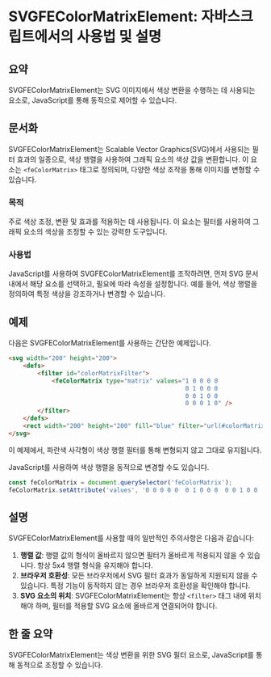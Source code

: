 <!--
Meta Description: # SVGFEColorMatrixElement: 자바스크립트에서의 사용법 및 설명 ## 요약 SVGFEColorMatrixElement는 SVG 이미지에서 색상 변환을 수행하는 데 사용되는 요소로, JavaScript를 통해 동적으로 제어할 수 있습니다. ## 문서화 ...
Meta Keywords: svg, 있습니다, fecolormatrix, svgfecolormatrixelement는, javascript를
-->

# SVGFEColorMatrixElement: 자바스크립트에서의 사용법 및 설명

## 요약
SVGFEColorMatrixElement는 SVG 이미지에서 색상 변환을 수행하는 데 사용되는 요소로, JavaScript를 통해 동적으로 제어할 수 있습니다.

## 문서화
SVGFEColorMatrixElement는 Scalable Vector Graphics(SVG)에서 사용되는 필터 효과의 일종으로, 색상 행렬을 사용하여 그래픽 요소의 색상 값을 변환합니다. 이 요소는 `<feColorMatrix>` 태그로 정의되며, 다양한 색상 조작을 통해 이미지를 변형할 수 있습니다.

### 목적
주로 색상 조정, 변환 및 효과를 적용하는 데 사용됩니다. 이 요소는 필터를 사용하여 그래픽 요소의 색상을 조정할 수 있는 강력한 도구입니다.

### 사용법
JavaScript를 사용하여 SVGFEColorMatrixElement를 조작하려면, 먼저 SVG 문서 내에서 해당 요소를 선택하고, 필요에 따라 속성을 설정합니다. 예를 들어, 색상 행렬을 정의하여 특정 색상을 강조하거나 변경할 수 있습니다.

## 예제
다음은 SVGFEColorMatrixElement를 사용하는 간단한 예제입니다.

```html
<svg width="200" height="200">
    <defs>
        <filter id="colorMatrixFilter">
            <feColorMatrix type="matrix" values="1 0 0 0 0
                                                 0 1 0 0 0
                                                 0 0 1 0 0
                                                 0 0 0 1 0" />
        </filter>
    </defs>
    <rect width="200" height="200" fill="blue" filter="url(#colorMatrixFilter)" />
</svg>
```

이 예제에서, 파란색 사각형이 색상 행렬 필터를 통해 변형되지 않고 그대로 유지됩니다.

JavaScript를 사용하여 색상 행렬을 동적으로 변경할 수도 있습니다.

```javascript
const feColorMatrix = document.querySelector('feColorMatrix');
feColorMatrix.setAttribute('values', '0 0 0 0 0  0 1 0 0 0  0 0 1 0 0  0 0 0 1 0');
```

## 설명
SVGFEColorMatrixElement를 사용할 때의 일반적인 주의사항은 다음과 같습니다:

1. **행렬 값**: 행렬 값의 형식이 올바르지 않으면 필터가 올바르게 적용되지 않을 수 있습니다. 항상 5x4 행렬 형식을 유지해야 합니다.
2. **브라우저 호환성**: 모든 브라우저에서 SVG 필터 효과가 동일하게 지원되지 않을 수 있습니다. 특정 기능이 동작하지 않는 경우 브라우저 호환성을 확인해야 합니다.
3. **SVG 요소의 위치**: SVGFEColorMatrixElement는 항상 `<filter>` 태그 내에 위치해야 하며, 필터를 적용할 SVG 요소에 올바르게 연결되어야 합니다.

## 한 줄 요약
SVGFEColorMatrixElement는 색상 변환을 위한 SVG 필터 요소로, JavaScript를 통해 동적으로 조정할 수 있습니다.